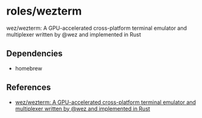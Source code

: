 # roles/wezterm
wez/wezterm: A GPU-accelerated cross-platform terminal emulator and multiplexer written by @wez and implemented in Rust



## Dependencies
- homebrew



## References
- [wez/wezterm: A GPU-accelerated cross-platform terminal emulator and multiplexer written by @wez and implemented in Rust](https://github.com/wez/wezterm)

